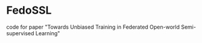 # FedoSSL
code for paper "Towards Unbiased Training in Federated Open-world Semi-supervised Learning"
